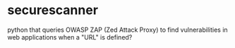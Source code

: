 # securescanner
python that queries OWASP ZAP (Zed Attack Proxy) to find vulnerabilities in web applications when a "URL" is defined?
